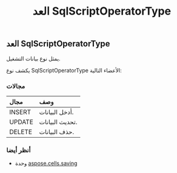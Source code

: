 ﻿---
title: العد SqlScriptOperatorType
second_title: Aspose.Cells for Python via .NET API المراجع
description:
type: docs
weight: 30
url: /ar/python-net/aspose.cells.saving/sqlscriptoperatortype/
is_root: false
---
##  العد SqlScriptOperatorType
يمثل نوع بيانات التشغيل.



يكشف نوع SqlScriptOperatorType الأعضاء التالية:

###  مجالات
| مجال| وصف|
| :- | :- |
| INSERT | أدخل البيانات.|
| UPDATE | تحديث البيانات.|
| DELETE | حذف البيانات.|



###  أنظر أيضا
* وحدة [aspose.cells.saving](..)

